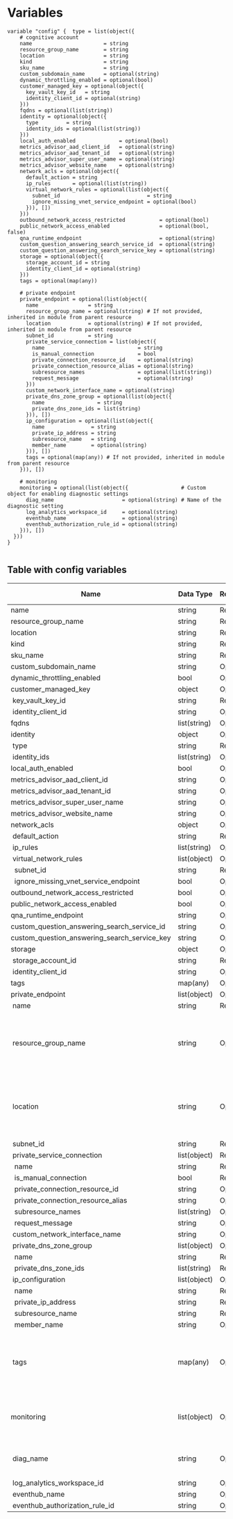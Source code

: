 # Variables

```
variable "config" {  type = list(object({
    # cognitive account
    name                       = string
    resource_group_name        = string
    location                   = string
    kind                       = string
    sku_name                   = string
    custom_subdomain_name      = optional(string)
    dynamic_throttling_enabled = optional(bool)
    customer_managed_key = optional(object({
      key_vault_key_id   = string
      identity_client_id = optional(string)
    }))
    fqdns = optional(list(string))
    identity = optional(object({
      type         = string
      identity_ids = optional(list(string))
    }))
    local_auth_enabled              = optional(bool)
    metrics_advisor_aad_client_id   = optional(string)
    metrics_advisor_aad_tenant_id   = optional(string)
    metrics_advisor_super_user_name = optional(string)
    metrics_advisor_website_name    = optional(string)
    network_acls = optional(object({
      default_action = string
      ip_rules       = optional(list(string))
      virtual_network_rules = optional(list(object({
        subnet_id                            = string
        ignore_missing_vnet_service_endpoint = optional(bool)
      })), [])
    }))
    outbound_network_access_restricted           = optional(bool)
    public_network_access_enabled                = optional(bool, false)
    qna_runtime_endpoint                         = optional(string)
    custom_question_answering_search_service_id  = optional(string)
    custom_question_answering_search_service_key = optional(string)
    storage = optional(object({
      storage_account_id = string
      identity_client_id = optional(string)
    }))
    tags = optional(map(any))

    # private endpoint
    private_endpoint = optional(list(object({
      name                = string
      resource_group_name = optional(string) # If not provided, inherited in module from parent resource
      location            = optional(string) # If not provided, inherited in module from parent resource
      subnet_id           = string
      private_service_connection = list(object({
        name                              = string
        is_manual_connection              = bool
        private_connection_resource_id    = optional(string)
        private_connection_resource_alias = optional(string)
        subresource_names                 = optional(list(string))
        request_message                   = optional(string)
      }))
      custom_network_interface_name = optional(string)
      private_dns_zone_group = optional(list(object({
        name                 = string
        private_dns_zone_ids = list(string)
      })), [])
      ip_configuration = optional(list(object({
        name               = string
        private_ip_address = string
        subresource_name   = string
        member_name        = optional(string)
      })), [])
      tags = optional(map(any)) # If not provided, inherited in module from parent resource
    })), [])

    # monitoring
    monitoring = optional(list(object({                 # Custom object for enabling diagnostic settings
      diag_name                      = optional(string) # Name of the diagnostic setting
      log_analytics_workspace_id     = optional(string)
      eventhub_name                  = optional(string)
      eventhub_authorization_rule_id = optional(string)
    })), [])
  }))
}


```


## Table with config variables

| Name | Data Type | Requirement | Default Value | Comment |
| ------- | --------- | ----------- | ------------- | ------- |
|name | string | Required |  |  |
|resource_group_name | string | Required |  |  |
|location | string | Required |  |  |
|kind | string | Required |  |  |
|sku_name | string | Required |  |  |
|custom_subdomain_name | string | Optional |  |  |
|dynamic_throttling_enabled | bool | Optional |  |  |
|customer_managed_key | object | Optional |  |  |
|&nbsp;key_vault_key_id | string | Required |  |  |
|&nbsp;identity_client_id | string | Optional |  |  |
|fqdns | list(string) | Optional |  |  |
|identity | object | Optional |  |  |
|&nbsp;type | string | Required |  |  |
|&nbsp;identity_ids | list(string) | Optional |  |  |
|local_auth_enabled | bool | Optional |  |  |
|metrics_advisor_aad_client_id | string | Optional |  |  |
|metrics_advisor_aad_tenant_id | string | Optional |  |  |
|metrics_advisor_super_user_name | string | Optional |  |  |
|metrics_advisor_website_name | string | Optional |  |  |
|network_acls | object | Optional |  |  |
|&nbsp;default_action | string | Required |  |  |
|&nbsp;ip_rules | list(string) | Optional |  |  |
|&nbsp;virtual_network_rules | list(object) | Optional | [] |  |
|&nbsp;&nbsp;subnet_id | string | Required |  |  |
|&nbsp;&nbsp;ignore_missing_vnet_service_endpoint | bool | Optional |  |  |
|outbound_network_access_restricted | bool | Optional |  |  |
|public_network_access_enabled | bool | Optional |  false |  |
|qna_runtime_endpoint | string | Optional |  |  |
|custom_question_answering_search_service_id | string | Optional |  |  |
|custom_question_answering_search_service_key | string | Optional |  |  |
|storage | object | Optional |  |  |
|&nbsp;storage_account_id | string | Required |  |  |
|&nbsp;identity_client_id | string | Optional |  |  |
|tags | map(any) | Optional |  |  |
|private_endpoint | list(object) | Optional | [] |  |
|&nbsp;name | string | Required |  |  |
|&nbsp;resource_group_name | string | Optional |  |  If not provided, inherited in module from parent resource |
|&nbsp;location | string | Optional |  |  If not provided, inherited in module from parent resource |
|&nbsp;subnet_id | string | Required |  |  |
|&nbsp;private_service_connection | list(object) | Required |  |  |
|&nbsp;&nbsp;name | string | Required |  |  |
|&nbsp;&nbsp;is_manual_connection | bool | Required |  |  |
|&nbsp;&nbsp;private_connection_resource_id | string | Optional |  |  |
|&nbsp;&nbsp;private_connection_resource_alias | string | Optional |  |  |
|&nbsp;&nbsp;subresource_names | list(string) | Optional |  |  |
|&nbsp;&nbsp;request_message | string | Optional |  |  |
|&nbsp;custom_network_interface_name | string | Optional |  |  |
|&nbsp;private_dns_zone_group | list(object) | Optional | [] |  |
|&nbsp;&nbsp;name | string | Required |  |  |
|&nbsp;&nbsp;private_dns_zone_ids | list(string) | Required |  |  |
|&nbsp;ip_configuration | list(object) | Optional | [] |  |
|&nbsp;&nbsp;name | string | Required |  |  |
|&nbsp;&nbsp;private_ip_address | string | Required |  |  |
|&nbsp;&nbsp;subresource_name | string | Required |  |  |
|&nbsp;&nbsp;member_name | string | Optional |  |  |
|&nbsp;tags | map(any) | Optional |  |  If not provided, inherited in module from parent resource |
|monitoring | list(object) | Optional | [] |  Custom object for enabling diagnostic settings |
|&nbsp;diag_name | string | Optional |  |  Name of the diagnostic setting |
|&nbsp;log_analytics_workspace_id | string | Optional |  |  |
|&nbsp;eventhub_name | string | Optional |  |  |
|&nbsp;eventhub_authorization_rule_id | string | Optional |  |  |


